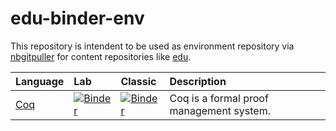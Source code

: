 # edu-binder-env

This repository is intendent to be used as environment repository via [nbgitpuller](https://jupyterhub.github.io/nbgitpuller/link?tab=binder) for content repositories like [edu](https://github.com/rcmlz/edu).

|Language|Lab|Classic|Description|
|:--|:--|:--|:--|
|[Coq](https://coq.inria.fr/)|[![Binder](https://mybinder.org/badge_logo.svg)](https://mybinder.org/v2/gh/rcmlz/edu-binder-env/coq?urlpath=git-pull%3Frepo%3Dhttps%253A%252F%252Fgithub.com%252Frcmlz%252Fedu%26urlpath%3Dlab%252Ftree%252Fedu%252Fdemo%252F%26branch%3Dmain)|[![Binder](https://mybinder.org/badge_logo.svg)](https://mybinder.org/v2/gh/rcmlz/edu-binder-env/coq?urlpath=git-pull%3Frepo%3Dhttps%253A%252F%252Fgithub.com%252Frcmlz%252Fedu%26urlpath%3Dtree%252Fedu%252Fdemo%252F%26branch%3Dmain)|Coq is a formal proof management system.|
